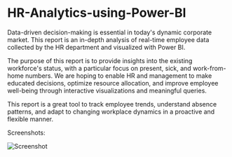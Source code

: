 # HR-Analytics-using-Power-BI

Data-driven decision-making is essential in today's dynamic corporate market. This report is an in-depth analysis of real-time employee data collected by the HR department and visualized with Power BI.

The purpose of this report is to provide insights into the existing workforce's status, with a particular focus on present, sick, and work-from-home numbers. We are hoping to enable HR and management to make educated decisions, optimize resource allocation, and improve employee well-being through interactive visualizations and meaningful queries. 

This report is a great tool to track employee trends, understand absence patterns, and adapt to changing workplace dynamics in a proactive and flexible manner.

Screenshots:

![Screenshot](https://github.com/shubh-vaishnav/HR-Analytics-using-Power-BI/assets/130170546/6551059a-e5d2-427b-8639-82035619073a)
